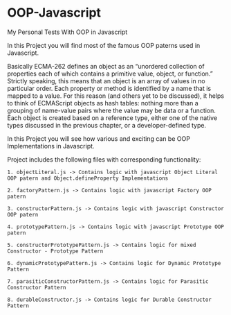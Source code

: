 OOP-Javascript
==============

My Personal Tests With OOP in Javascript

In this Project you will find most of the famous OOP paterns used in Javascript.

Basically ECMA-262 defines an object as an “unordered collection of properties each of which contains 
a primitive value, object, or function.” Strictly speaking, this means that an object is an 
array of values in no particular order. Each property or method is identified by a name that 
is mapped to a value. For this reason (and others yet to be discussed), it helps to think of 
ECMAScript objects as hash tables: nothing more than a grouping of name-value pairs where 
the value may be data or a function.
Each object is created based on a reference type, either one of the native types discussed in the 
previous chapter, or a developer-defined type.

In this Project you will see how various and exciting can be OOP Implementations in Javascript.
 
Project includes the following files with corresponding functionality:

    1. objectLiteral.js -> Contains logic with javascript Object Literal OOP patern and Object.defineProperty Implementations
    
    2. factoryPattern.js -> Contains logic with javascript Factory OOP patern
    
    3. constructorPattern.js -> Contains logic with javascript Constructor OOP patern
    
    4. prototypePattern.js -> Contains logic with javascript Prototype OOP patern
        
    5. constructorPrototypePattern.js -> Contains logic for mixed Constructor - Prototype Pattern

    6. dynamicPrototypePattern.js -> Contains logic for Dynamic Prototype Pattern
    
    7. parasiticConstructorPattern.js -> Contains logic for Parasitic Constructor Pattern

    8. durableConstructor.js -> Contains logic for Durable Constructor Pattern